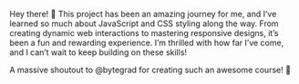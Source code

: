Hey there! 👋 This project has been an amazing journey for me, and I’ve learned so much about JavaScript and CSS styling along the way.
From creating dynamic web interactions to mastering responsive designs, it’s been a fun and rewarding experience. I’m thrilled with how 
far I’ve come, and I can’t wait to keep building on these skills!

A massive shoutout to @bytegrad for creating such an awesome course! 🙌 
